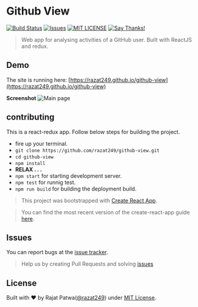 # Github View

[![Build Status](https://travis-ci.org/razat249/Github-view.svg?branch=master)](https://travis-ci.org/razat249/github-view/)
[![Issues](https://camo.githubusercontent.com/926d8ca67df15de5bd1abac234c0603d94f66c00/68747470733a2f2f696d672e736869656c64732e696f2f62616467652f636f6e747269627574696f6e732d77656c636f6d652d627269676874677265656e2e7376673f7374796c653d666c6174)](https://github.com/razat249/github-view/issues)
[![MIT LICENSE](https://img.shields.io/pypi/l/pyzipcode-cli.svg)](http://razat249.mit-license.org/)
[![Say Thanks!](https://img.shields.io/badge/SayThanks.io-%E2%98%BC-1EAEDB.svg)](https://saythanks.io/to/razat249)

> Web app for analysing activities of a GitHub user. Built with ReactJS and redux.

## Demo
The site is running here: [https://razat249.github.io/github-view](https://razat249.github.io/github-view)

**Screenshot**
![Main page](https://lh3.googleusercontent.com/wTiK3kMubSwQ6aUMOJMJLfg7RaxOSl2Q8u4AeCUIudEZRNTIYTfhNPJppfBw-vkyy3rGoeKgb5SQwYs=w1535-h786-rw)

## contributing
This is a react-redux app. Follow below steps for building the project.
- fire up your terminal.
- `git clone https://github.com/razat249/github-view.git`
- `cd github-view`
- `npm install`
- **RELAX . . .**
- `npm start` for starting development server.
- `npm test` for runnig test.
- `npm run build` for building the deployment build.

> This project was bootstrapped with [Create React App](https://github.com/facebookincubator/create-react-app).

> You can find the most recent version of the create-react-app guide [here](https://github.com/facebookincubator/create-react-app/blob/master/packages/react-scripts/template/README.md).

## Issues
You can report bugs at the 
[issue tracker](https://github.com/razat249/github-view/issues).
> Help us by creating Pull Requests and solving [issues](https://github.com/razat249/github-view/issues)

## License
Built with ♥ by Rajat Patwa([@razat249](https://github.com/razat249)) under [MIT License](http://razat249.mit-license.org/).
